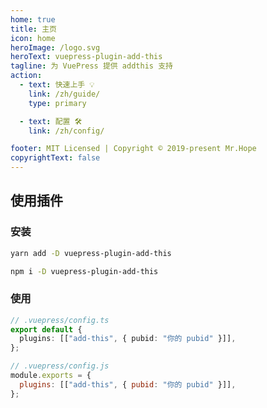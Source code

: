 ```yaml
---
home: true
title: 主页
icon: home
heroImage: /logo.svg
heroText: vuepress-plugin-add-this
tagline: 为 VuePress 提供 addthis 支持
action:
  - text: 快速上手 💡
    link: /zh/guide/
    type: primary

  - text: 配置 🛠
    link: /zh/config/

footer: MIT Licensed | Copyright © 2019-present Mr.Hope
copyrightText: false
---
```


## 使用插件

### 安装

<CodeGroup>
<CodeGroupItem title="yarn">

```bash
yarn add -D vuepress-plugin-add-this
```

</CodeGroupItem>

<CodeGroupItem title="npm">

```bash
npm i -D vuepress-plugin-add-this
```

</CodeGroupItem>
</CodeGroup>

### 使用

<CodeGroup>
<CodeGroupItem title="ts">

```ts
// .vuepress/config.ts
export default {
  plugins: [["add-this", { pubid: "你的 pubid" }]],
};
```

</CodeGroupItem>

<CodeGroupItem title="js">

```js
// .vuepress/config.js
module.exports = {
  plugins: [["add-this", { pubid: "你的 pubid" }]],
};
```

</CodeGroupItem>
</CodeGroup>
